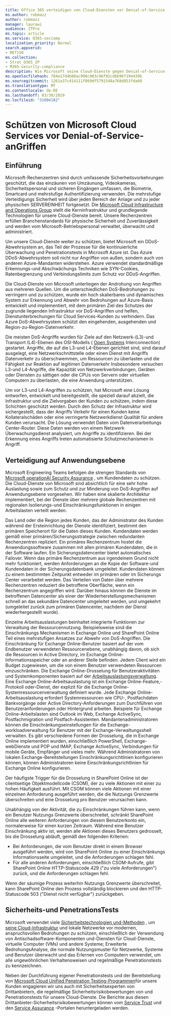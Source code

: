 ```yaml
---
title: Office 365 verteidigen von Cloud-Diensten vor Denial-of-Service-anGriffen
ms.author: robmazz
author: robmazz
manager: laurawi
audience: ITPro
ms.topic: article
ms.service: O365-seccomp
localization_priority: Normal
search.appverid:
- MET150
ms.collection:
- Strat_O365_IP
- M365-security-compliance
description: Wie Microsoft seine Cloud-Dienste gegen Denial-of-Service-Angriffe (DoS) verteidigt.
ms.openlocfilehash: 784e17d4b80ac990c903c96f92cd6b96f194439b
ms.sourcegitcommit: 1261a37c414111f869df5791548a768d853fda60
ms.translationtype: MT
ms.contentlocale: de-DE
ms.lasthandoff: 03/30/2019
ms.locfileid: "31004182"
---
```

# <a name="defending-microsoft-cloud-services-against-denial-of-service-attacks"></a>Schützen von Microsoft Cloud Services vor Denial-of-Service-anGriffen

## <a name="introduction"></a>Einführung
Microsoft-Rechenzentren sind durch umfassende Sicherheitsvorkehrungen geschützt, die das einzäunen von Umzäunung, Videokameras, Sicherheitspersonal und sicheren Eingängen umfassen, die Biometrie, Smartcard und mehrstufige Authentifizierung verwenden. Die mehrstufige Verteidigungs Sicherheit wird über jeden Bereich der Anlage und zu jeder physischen SERVEREINHEIT fortgesetzt. Die [Microsoft Cloud Infrastructure and Operations Group](https://www.microsoft.com/en-us/cloud-platform/global-datacenters) stellt die Kerninfrastruktur und grundlegende Technologien für unsere Cloud-Dienste bereit. Unsere Rechenzentren erfüllen Branchenstandards für physische Sicherheit und Zuverlässigkeit und werden vom Microsoft-Betriebspersonal verwaltet, überwacht und administriert.

Um unsere Cloud-Dienste weiter zu schützen, bietet Microsoft ein DDoS-Abwehrsystem an, das Teil der Prozesse für die kontinuierliche Überwachung und Penetrationstests in Microsoft Azure ist. Das Azure DDoS-Abwehrsystem soll nicht nur Angriffen von außen, sondern auch von anderen Azure-Mandanten widerstehen. Azure verwendet standardmäßige Erkennungs-und Abschwächungs Techniken wie SYN-Cookies, Ratenbegrenzung und Verbindungslimits zum Schutz vor DDoS-Angriffen.

Die Cloud-Dienste von Microsoft unterliegen der Androhung von Angriffen aus mehreren Quellen. Um die unterschiedlichen DoS-Bedrohungen zu verringern und zu schützen, wurde ein hoch skalierbares und dynamisches System zur Erkennung und Abwehr von Bedrohungen auf Azure-Basis entwickelt und implementiert, mit dem primären Ziel des Schutzes der zugrunde liegenden Infrastruktur vor DoS-Angriffen und helfen, Dienstunterbrechungen für Cloud Services-Kunden zu verhindern. Das Azure DoS-Abwehrsystem schützt den eingehenden, ausgehenden und Region-zu-Region-Datenverkehr.

Die meisten DoS-Angriffe wurden für Ziele auf den Netzwerk-(L3)-und Transport (L4)-Ebenen des OSI-Modells ( [Open Systems](https://docs.microsoft.com/windows-hardware/drivers/network/windows-network-architecture-and-the-osi-model) Interconnection) gestartet. Angriffe, die auf die L3-und L4-Ebenen gerichtet sind, sind darauf ausgelegt, eine Netzwerkschnittstelle oder einen Dienst mit Angriffs Datenverkehr zu überschwemmen, um Ressourcen zu überlasten und die Fähigkeit zur Reaktion auf legitimen Datenverkehr Insbesondere versuchen L3-und L4-Angriffe, die Kapazität von Netzwerkverbindungen, Geräten oder Diensten zu sättigen oder die CPUs von Servern oder virtuellen Computern zu überlasten, die eine Anwendung unterstützen.

Um vor L3-und L4-Angriffen zu schützen, hat Microsoft eine Lösung entworfen, entwickelt und bereitgestellt, die speziell darauf abzielt, die Infrastruktur und die Zielvorgaben der Kunden zu schützen, indem diese Schichten geschützt werden. Durch den Schutz der Infrastruktur wird sichergestellt, dass der Angriffs Verkehr für einen Kunden keine Kollateralschäden oder eine verringerte Netzwerkdienst Qualität für andere Kunden verursacht. Die Lösung verwendet Daten vom Datenverarbeitungs Center-Router. Diese Daten werden von einem Netzwerk Überwachungsdienst analysiert, um Angriffe zu identifizieren. Bei der Erkennung eines Angriffs treten automatisierte Schutzmechanismen in Angriff.

## <a name="application-level-defenses"></a>Verteidigung auf Anwendungsebene
Microsoft Engineering Teams befolgen die strengen Standards von [Microsoft operationAl Security Assurance](https://www.microsoft.com/en-us/SDL/OperationalSecurityAssurance) , um Kundendaten zu schützen. Die Cloud-Dienste von Microsoft sind absichtlich für eine sehr hohe Auslastung sowie zum Schutz und zur Minderung von DoS-Angriffen auf Anwendungsebene vorgesehen. Wir haben eine skalierte Architektur implementiert, bei der Dienste über mehrere globale Rechenzentren mit regionalen Isolierungs-und Einschränkungsfunktionen in einigen Arbeitslasten verteilt werden.

Das Land oder die Region jedes Kunden, das der Administrator des Kunden während der Ersteinrichtung der Dienste identifiziert, bestimmt den primären Speicherort für die Daten dieses Kunden. Kundendaten werden gemäß einer primären/Sicherungsstrategie zwischen redundanten Rechenzentren repliziert. Ein primäres Rechenzentrum hostet die Anwendungssoftware zusammen mit allen primären Kundendaten, die in der Software laufen. Ein Sicherungsdatencenter bietet automatisches Failover. Wenn das primäre Rechenzentrum aus irgendeinem Grund nicht mehr funktioniert, werden Anforderungen an die Kopie der Software-und Kundendaten in der Sicherungsdatenbank umgeleitet. Kundendaten können zu einem bestimmten Zeitpunkt entweder im primären oder im Sicherungs Center verarbeitet werden. Das Verteilen von Daten über mehrere Rechenzentren reduziert die betroffene Oberfläche, wenn ein Rechenzentrum angegriffen wird. Darüber hinaus können die Dienste im betroffenen Datencenter als einer der Wiederherstellungsmechanismen schnell an das sekundäre Datencenter umgeleitet werden, und umgekehrt (umgeleitet zurück zum primären Datencenter, nachdem der Dienst wiederhergestellt wurde).

Einzelne Arbeitsauslastungen beinhaltet integrierte Funktionen zur Verwaltung der Ressourcennutzung. Beispielsweise sind die Einschränkungs Mechanismen in Exchange Online und SharePoint Online Teil eines mehrstufigen Ansatzes zur Abwehr von DoS-Angriffen. Die Einschränkung für Exchange Online-Benutzer basiert auf der vom Endbenutzer verwendeten Ressourcenebene, unabhängig davon, ob sich die Ressourcen in Active Directory, im Exchange Online-Informationsspeicher oder an anderer Stelle befinden. Jedem Client wird ein Budget zugewiesen, um die von einem Benutzer verwendeten Ressourcen einzuschränken. Die Exchange Online-Drosselung für Benutzeraktivitäten und Systemkomponenten basiert auf der [Arbeitsauslastungsverwaltung](http://technet.microsoft.com/en-us/library/jj150503(v=exchg.150).aspx). Eine Exchange Online-Arbeitsauslastung ist ein Exchange Online-Feature,-Protokoll oder-Dienst, der explizit für die Exchange Online-Systemressourcenverwaltung definiert wurde. Jede Exchange Online-Arbeitsauslastung erfordert Systemressourcen wie CPU-, Postfachdaten Bankvorgänge oder Active Directory-Anforderungen zum Durchführen von Benutzeranforderungen oder Hintergrund arbeiten. Beispiele für Exchange Online-Arbeitslasten sind Outlook im Web, Exchange ActiveSync, Postfachmigration und Postfach-Assistenten. Mandantenadministratoren können die Einschränkungseinstellungen für die Exchange-workloadverwaltung für Benutzer mit der Exchange-Verwaltungsshell verwalten. Es gibt verschiedene Formen der Drosselung, die in Exchange Online implementiert wurden, einschließlich PowerShell, Exchange-webDienste und POP und IMAP, Exchange ActiveSync, Verbindungen für mobile Geräte, Empfänger und vieles mehr. Während Administratoren von lokalen Exchange-Bereitstellungen Einschränkungsrichtlinien konfigurieren können, können Administratoren keine Einschränkungsrichtlinien für Exchange Online konfigurieren.

Der häufigste Trigger für die Drosselung in SharePoint Online ist der clientseitige Objektmodellcode (CSOM), der zu viele Aktionen mit einer zu hohen Häufigkeit ausführt. Mit CSOM können viele Aktionen mit einer einzelnen Anforderung ausgeführt werden, die die Nutzungs Grenzwerte überschreiten und eine Drosselung pro Benutzer verursachen kann.

Unabhängig von der Aktivität, die zu Einschränkungen führen kann, wenn ein Benutzer Nutzungs Grenzwerte überschreitet, schränkt SharePoint Online alle weiteren Anforderungen von diesem Benutzerkonto ein, normalerweise für einen kurzen Zeitraum. Während eine Benutzer Einschränkung aktiv ist, werden alle Aktionen dieses Benutzers gedrosselt, bis die Drosselung abläuft, gemäß den folgenden Kriterien:
- Bei Anforderungen, die vom Benutzer direkt in einem Browser ausgeführt werden, wird von SharePoint Online zu einer Einschränkungs Informationsseite umgeleitet, und die Anforderungen schlagen fehl.
- Für alle anderen Anforderungen, einschließlich CSOM-Aufrufe, gibt SharePoint Online HTTP-Statuscode 429 ("zu viele Anforderungen") zurück, und die Anforderungen schlagen fehl.

Wenn der säumige Prozess weiterhin Nutzungs Grenzwerte überschreitet, kann SharePoint Online den Prozess vollständig blockieren und den HTTP-Statuscode 503 ("Dienst nicht verfügbar") zurückgeben.

## <a name="vulnerability-and-penetration-testing"></a>Sicherheits-und PenetrationsTests
Microsoft verwendet viele [Sicherheitstechnologien und-Methoden](https://www.microsoft.com/en-us/trustcenter/security/threatmanagement) , um [seine Cloud-Infrastruktur](https://blogs.technet.microsoft.com/hybridcloud/2015/05/05/protecting-your-datacenter-and-cloud-from-emerging-threats/) und lokale Netzwerke vor modernen, anspruchsvollen Bedrohungen zu schützen, einschließlich der Verwendung von Antischadsoftware-Komponenten und-Diensten für Cloud-Dienste, virtuelle Computer (VMs) und andere Systeme; Erweiterte BedrohungsAnalyse, die normale Nutzungsmuster für Netzwerke, Systeme und Benutzer überwacht und das Erlernen von Computern verwendet, um alle ungewöhnlichen Verhaltensweisen und regelmäßige Penetrationstests zu kennzeichnen.

Neben der Durchführung eigener Penetrationstests und der Bereitstellung von [Microsoft Cloud Unified Penetration Testing-Programmen](https://technet.microsoft.com/en-us/mt784683)für unsere Kunden engagieren wir uns auch mit Sicherheitsexperten von Drittanbietern, die regelmäßige Sicherheitsrisikobewertungen von und Penetrationstests für unsere Cloud-Dienste. Die Berichte aus diesen Drittanbieter-Sicherheitsrisikobewertungen können vom [Service Trust](https://aka.ms/STP) und den [Service Assurance](https://aka.ms/ServiceAssurance) -Portalen heruntergeladen werden.
